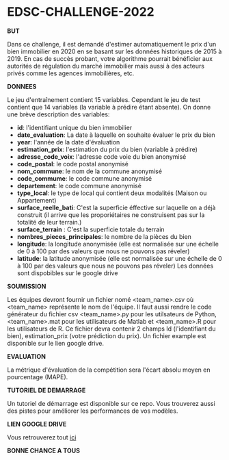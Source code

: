 # EDSC-CHALLENGE-2022

**BUT**

Dans ce challenge, il est demandé d'estimer automatiquement le prix d'un bien immobilier en 2020 en se basant sur les données historiques de 2015 à 2019. En cas de succès probant, votre algorithme pourrait bénéficier aux autorités de régulation du marché immobilier mais aussi à des acteurs privés comme les agences immobilières, etc.


**DONNEES**

Le jeu d'entraînement contient 15 variables. Cependant le jeu de test contient que 14 variables (la variable à prédire étant absente). On donne une brève description des variables:

* **id**: l'identifiant unique du bien immobilier
* **date_evaluation**: La date à laquelle on souhaite évaluer le prix du bien
*  **year**: l'année de la date d'évaluation
* **estimation_prix**: l'estimation du prix du bien (variable à prédire)
* **adresse_code_voix**: l'adresse code voie du bien anonymisé
* **code_postal**: le code postal anonymisé
* **nom_commune**: le nom de la commune anonymisé
*  **code_commume**: le code commune anonymisé
*  **departement**: le code commune anonymisé
*  **type_local**: le type de local qui contient deux modalités (Maison ou Appartement)
*  **surface_reelle_bati**: C'est la superficie éffective sur laquelle on a déjà construit (il arrive que les proporiétaires ne construisent pas sur la totalité de leur terrain.)
* **surface_terrain** : C'est la superficie totale du terrain
* **nombres_pieces_principales**: le nombre de la pièces du bien
* **longitude**: la longitude anonymisée (elle est normalisée sur une échelle de 0 à 100 par des valeurs que nous ne pouvons pas réveler)
* **latitude**: la latitude anonymisée (elle est normalisée sur une échelle de 0 à 100 par des valeurs que nous ne pouvons pas réveler)
Les données sont dispobibles sur le google drive


**SOUMISSION**

Les équipes devront fournir un fichier nomé <team_name>.csv où <team_name> représente le nom de l'équipe. Il faut aussi rendre le code générateur du fichier csv <team_name>.py pour les utilsateurs de Python, <team_name>.mat pour les utilisateurs de Matlab et <team_name>.R pour les utilisateurs de R. Ce fichier devra contenir 2 champs Id (l'identifiant du bien), estimation_prix (votre prédiction du prix). Un fichier example est disponible sur le lien google drive.

**EVALUATION**

La métrique d'évaluation de la compétition sera l'écart absolu moyen en pourcentage (MAPE).

**TUTORIEL DE DEMARRAGE**

Un tutoriel de démarrage est disponible sur ce repo. Vous trouverez aussi des pistes pour améliorer les performances de vos modèles.


**LIEN GOOGLE DRIVE**

Vous retrouverez tout [ici](https://drive.google.com/drive/folders/1Hfv7cHBDSJV7jYfibG90x1mYXjCtEM5B?usp=sharing)


**BONNE CHANCE A TOUS**
